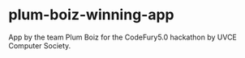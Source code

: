 # plum-boiz-winning-app
App by the team Plum Boiz for the CodeFury5.0 hackathon by UVCE Computer Society.
